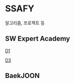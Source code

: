 # SSAFY
알고리즘, 프로젝트 등

## SW Expert Academy
[D1](https://github.com/juyeunkim/SSAFY/tree/master/SW_Expert/D1)

[D3](https://github.com/juyeunkim/SSAFY/tree/master/SW_Expert/D3)


## BaekJOON
